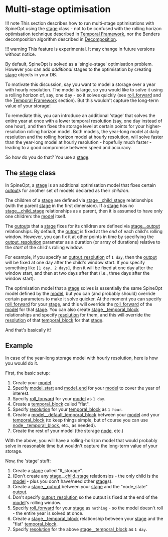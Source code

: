 # Multi-stage optimisation

!!! note
    This section describes how to run multi-stage optimisations with SpineOpt using the [stage](@ref) class -
    not to be confused with the rolling horizon optimisation technique described in [Temporal Framework](@ref),
    nor the Benders decomposition algorithm described in [Decomposition](@ref).

!!! warning
    This feature is experimental. It may change in future versions without notice.

By default, SpineOpt is solved as a 'single-stage' optimisation problem.
However you can add *additional* stages to the optimisation by creating [stage](@ref) objects in your DB.

To motivate this discussion, say you want to model a storage over a year with hourly resolution.
The model is large, so you would like to solve it using a rolling horizon of, say, one day - so it solves quickly
(see [roll\_forward](@ref) and the [Temporal Framework](@ref) section).
But this wouldn't capture the long-term value of your storage!

To remediate this, you can introduce an additional 'stage' that solves the entire year at once
with a lower temporal resolution (say, one day instead of one hour),
and then fixes the storage level at certain points for your higher-resolution rolling horizon model.
Both models, the year-long model at daily resolution and the rolling horizon model at hourly resolution,
will solve faster than the year-long model at hourly resolution - hopefully much faster -
leading to a good compromise between speed and accuracy.

So how do you do that? You use a [stage](@ref).

## The [stage](@ref) class

In SpineOpt, a [stage](@ref) is an additional optimisation model that fixes certain [output](@ref)s
for another set of models declared as their *children*.

The children of a [stage](@ref) are defined via [stage\_\_child\_stage](@ref) relationships
(with the parent [stage](@ref) in the first dimension).
If a [stage](@ref) has no [stage\_\_child\_stage](@ref) relationships as a parent,
then it is assumed to have only one children: the [model](@ref) itself.

The [output](@ref)s that a [stage](@ref) fixes for its children are defined via [stage\_\_output](@ref)
relationships. By default, the [output](@ref) is fixed at the *end* of each child's rolling window.
However, you can fix it at other points in time by specifying the [output\_resolution](@ref) parameter
as a duration (or array of durations) relative to the *start* of the child's rolling window.

For example, if you specify an [output\_resolution](@ref) of `1 day`,
then the [output](@ref) will be fixed at one day after the child's window start.
If you specify something like `[1 day, 2 days]`, then it will be fixed at one day after the window start,
and then at two days after that (i.e., three days after the window start).

The optimisation model that a [stage](@ref) solves is essentially the same SpineOpt model
defined by the [model](@ref),
but you can (and probably should) override certain parameters to make it solve quicker.
At the moment you can specify [roll\_forward](@ref) for your [stage](@ref),
and this will override the [roll\_forward](@ref) of the [model](@ref) for that [stage](@ref).
You can also create [stage\_\_temporal\_block](@ref) relationships and specify [resolution](@ref) for them,
and this will override the [resolution](@ref) of that [temporal\_block](@ref) for that [stage](@ref).

And that's basically it!

## Example

In case of the year-long storage model with hourly resolution, here is how you would do it.

First, the basic setup:
1. Create your [model](@ref).
1. Specify [model\_start](@ref) and [model\_end](@ref) for your [model](@ref) to cover the year of interest.
1. Specify [roll\_forward](@ref) for your [model](@ref) as `1 day`.
1. Create a [temporal\_block](@ref) called "flat".
1. Specify [resolution](@ref) for your [temporal\_block](@ref) as `1 hour`.
1. Create a [model\_\_default\_temporal\_block](@ref) between your [model](@ref) and your [temporal\_block](ref)
   (to keep things simple, but of course you can use [node\_\_temporal\_block](@ref), etc., as needed).
1. Create the rest of your model (the storage [node](@ref), etc.)

With the above, you will have a rolling-horizon model that would probably solve in reasonable time
but wouldn't capture the long-term value of your storage.

Now, the 'stage' stuff:
1. Create a [stage](@ref) called "lt_storage".
1. (Don't create any [stage\_\_child\_stage](@ref) relationsips - the only child is the [model](@ref) - plus you don't have/need other [stage](@ref)s).
1. Create a [stage\_\_output](@ref) between your [stage](@ref) and the "node_state" [output](@ref).
1. Don't specify [output\_resolution](@ref) so the output is fixed at the end of the [model](@ref)'s rolling window.
1. Specify [roll\_forward](@ref) for your [stage](@ref) as `nothing` - so the model doesn't roll - the entire year is solved at once.
1. Create a [stage\_\_temporal\_block](@ref) relationship between your [stage](@ref) and the "flat" [temporal\_block](ref).
1. Specify [resolution](@ref) for the above [stage\_\_temporal\_block](@ref) as `1 day`.

